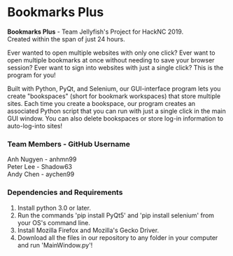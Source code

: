 # Bookmarks Plus
**Bookmarks Plus** - Team Jellyfish's Project for HackNC 2019.  
Created within the span of just 24 hours.  

Ever wanted to open multiple websites with only one click? Ever 
want to open multiple bookmarks at once without needing to
save your browser session? Ever want to sign into websites with 
just a single click? This is the program for you!  
  
Built with Python, PyQt, and Selenium, our GUI-interface program 
lets you create "bookspaces" (short for bookmark workspaces) 
that store multiple sites. Each time you create a bookspace, our 
program creates an associated Python script that you can run 
with just a single click in the main GUI window. You can also delete 
bookspaces or store log-in information to auto-log-into sites!  

### Team Members - GitHub Username
Anh Nugyen - anhmn99  
Peter Lee - Shadow63  
Andy Chen - aychen99  

### Dependencies and Requirements
1. Install python 3.0 or later.
2. Run the commands 'pip install PyQt5' and 'pip install selenium' from your OS's command line.
3. Install Mozilla Firefox and Mozilla's Gecko Driver.
4. Download all the files in our repository to any folder in your computer and run 'MainWindow.py'! 